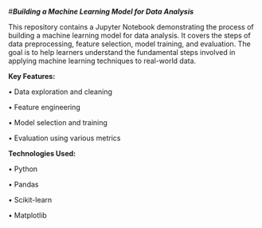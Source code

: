 #***Building a Machine Learning Model for Data Analysis***

This repository contains a Jupyter Notebook demonstrating the process of building a machine learning model for data analysis. It covers the steps of data preprocessing, feature selection, model training, and evaluation. The goal is to help learners understand the fundamental steps involved in applying machine learning techniques to real-world data.


**Key Features:**

• Data exploration and cleaning

• Feature engineering

• Model selection and training

• Evaluation using various metrics


**Technologies Used:**

• Python

• Pandas

• Scikit-learn

• Matplotlib

